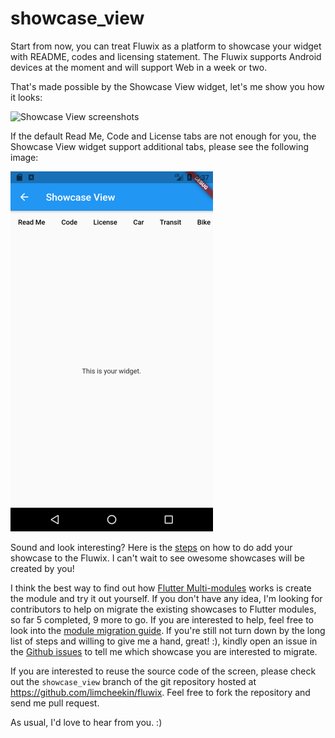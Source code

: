 # showcase_view

Start from now, you can treat Fluwix as a platform to showcase your widget with README, codes and licensing statement. The Fluwix supports Android devices at the moment and will support Web in a week or two. 

That's made possible by the Showcase View widget, let's me show you how it looks:

![Showcase View screenshots](https://github.com/limcheekin/fluwix/raw/showcase_view/showcase_view/images/screenshots.gif "Showcase View screenshots")

If the default Read Me, Code and License tabs are not enough for you, the Showcase View widget support additional tabs, please see the following image:

![Showcase View Additional Tabs](https://github.com/limcheekin/fluwix/raw/showcase_view/showcase_view/images/thumbnail_additional_tabs.png "Showcase View Additional Tabs")

Sound and look interesting? Here is the [steps](SHOWCASE_YOUR_WIDGETS.md) on how to do add your showcase to the Fluwix. I can't wait to see owesome showcases will be created by you!

I think the best way to find out how [Flutter Multi-modules](http://limcheekin.blogspot.com/2021/03/flutter-multi-modules-support.html) works is create the module and try it out yourself. If you don't have any idea, I'm looking for contributors to help on migrate the existing showcases to Flutter modules, so far 5 completed, 9 more to go. If you are interested to help, feel free to look into the [module migration guide](https://github.com/limcheekin/fluwix/blob/main/module_migration.txt). If you're still not turn down by the long list of steps and willing to give me a hand, great! :), kindly open an issue in the [Github issues](https://github.com/limcheekin/fluwix/issues) to tell me which showcase you are interested to migrate.

If you are interested to reuse the source code of the screen, please check out the `showcase_view` branch of the git repository hosted at https://github.com/limcheekin/fluwix. Feel free to fork the repository and send me pull request.

As usual, I'd love to hear from you. :)
